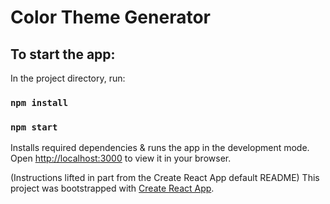 # Color Theme Generator


## To start the app:

In the project directory, run:
### `npm install`

### `npm start`

Installs required dependencies & runs the app in the development mode.\
Open [http://localhost:3000](http://localhost:3000) to view it in your browser.

(Instructions lifted in part from the Create React App default README)
This project was bootstrapped with [Create React App](https://github.com/facebook/create-react-app).
